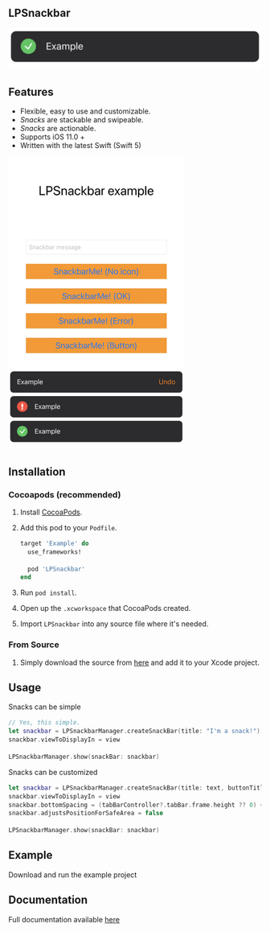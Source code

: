 ## LPSnackbar


<p align="center">
<img src="https://raw.githubusercontent.com/carlosDigio/LPSnackbar/master/.github/Screen2.jpg"/>  
</p>

## Features 

- Flexible, easy to use and customizable.
- _Snacks_ are stackable and swipeable.
- _Snacks_ are actionable.  
- Supports iOS 11.0 +
- Written with the latest Swift (Swift 5)

<img src="https://raw.githubusercontent.com/carlosDigio/LPSnackbar/master/.github/Screen3.jpg" width="350"/>

## Installation

### Cocoapods (recommended)

1. Install [CocoaPods](https://cocoapods.org).
2. Add this pod to your `Podfile`.

	```ruby
	target 'Example' do
	  use_frameworks!

	  pod 'LPSnackbar'
	end
	```
3. Run `pod install`.
4. Open up the `.xcworkspace` that CocoaPods created.
5. Import `LPSnackbar` into any source file where it's needed.

### From Source

1. Simply download the source from [here](https://github.com/carlosDigio/LPSnackbar/tree/master/LPSnackbar) and add it to your Xcode project.


## Usage

Snacks can be simple

```swift
// Yes, this simple.
let snackbar = LPSnackbarManager.createSnackBar(title: "I'm a snack!")
snackbar.viewToDisplayIn = view

LPSnackbarManager.show(snackBar: snackbar)
```

Snacks can be customized

```swift
let snackbar = LPSnackbarManager.createSnackBar(title: text, buttonTitle: "Undo", delegate: self)
snackbar.viewToDisplayIn = view
snackbar.bottomSpacing = (tabBarController?.tabBar.frame.height ?? 0) + 12
snackbar.adjustsPositionForSafeArea = false

LPSnackbarManager.show(snackBar: snackbar)
```

## Example

Download and run the example project

## Documentation

Full documentation available [here](https://htmlpreview.github.io/?https://github.com/luispadron/LPSnackbar/blob/master/docs/index.html)
